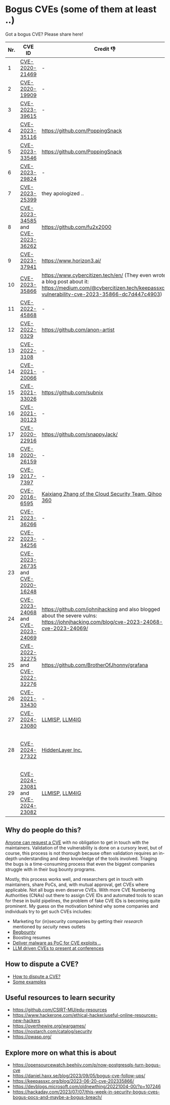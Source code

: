 # Bogus CVEs (some of them at least ..)

Got a bogus CVE? Please share here!

| Nr. | CVE ID |Credit 👎| More info  |
|-----|--------|---------|------------|
|1| [CVE-2020-21469](https://www.cve.org/CVERecord?id=CVE-2020-21469) | - | https://www.postgresql.org/about/news/cve-2020-21469-is-not-a-security-vulnerability-2701/ |
|2| [CVE-2020-19909](https://cve.mitre.org/cgi-bin/cvename.cgi?name=CVE-2020-19909) | - | https://daniel.haxx.se/blog/2023/09/05/bogus-cve-follow-ups/ |
|3| [CVE-2023-39615](https://cve.mitre.org/cgi-bin/cvename.cgi?name=CVE-2023-39615) | - | https://gitlab.gnome.org/GNOME/libxml2/-/issues/535 |
|4| [CVE-2023-35116](https://www.cve.org/CVERecord?id=CVE-2023-35116) | https://github.com/PoppingSnack | https://github.com/FasterXML/jackson-databind/issues/3972#issuecomment-1596193098 |
|5| [CVE-2023-33546](https://cve.mitre.org/cgi-bin/cvename.cgi?name=CVE-2023-33546) | https://github.com/PoppingSnack | https://github.com/janino-compiler/janino/issues/201#issuecomment-1596224724 <br> https://github.com/janino-compiler/janino/issues/201#issuecomment-1548384337 |
|6| [CVE-2023-29824](https://cve.mitre.org/cgi-bin/cvename.cgi?name=CVE-2023-29824) | - | https://github.com/scipy/scipy/issues/14713 |
|7| [CVE-2023-25399](https://cve.mitre.org/cgi-bin/cvename.cgi?name=CVE-2023-25399) | they apologized .. | https://github.com/scipy/scipy/issues/16235 |
|8| [CVE-2023-34585](https://cve.mitre.org/cgi-bin/cvename.cgi?name=CVE-2023-34585) and [CVE-2023-36262](https://cve.mitre.org/cgi-bin/cvename.cgi?name=CVE-2023-36262) | https://github.com/fu2x2000 | https://hackaday.com/2023/07/07/this-week-in-security-bogus-cves-bogus-pocs-and-maybe-a-bogus-breach/, https://github.com/obsproject/obs-studio/issues/8966 |
|9| [CVE-2023-37941](https://cve.mitre.org/cgi-bin/cvename.cgi?name=CVE-2023-37941) | https://www.horizon3.ai/ | https://github.com/apache/superset/pull/23888#issuecomment-1712192516 |
|10| [CVE-2023-35866](https://cve.mitre.org/cgi-bin/cvename.cgi?name=CVE-2023-35866) | https://www.cybercitizen.tech/en/ (They even wrote a blog post about it: https://medium.com/@cybercitizen.tech/keepassxc-vulnerability-cve-2023-35866-dc7d447c4903) | https://github.com/keepassxreboot/keepassxc/issues/9339 <br> https://keepassxc.org/blog/2023-06-20-cve-202335866/ |
|11| [CVE-2022-45868](https://cve.mitre.org/cgi-bin/cvename.cgi?name=CVE-2022-45868) | - | https://github.com/h2database/h2database/issues/3686 |
|12| [CVE-2022-0329](https://cve.mitre.org/cgi-bin/cvename.cgi?name=CVE-2022-0329) | https://github.com/anon-artist | https://tomforb.es/cve-2022-0329-and-the-problems-with-automated-vulnerability-management/ , https://github.com/Delgan/loguru/issues/563 |
|13| [CVE-2022-3108](https://cve.mitre.org/cgi-bin/cvename.cgi?name=CVE-2022-3108) | - | https://lore.kernel.org/lkml/20230104175633.1420151-1-dragos.panait@windriver.com/T/ (even linux Kernel?) |
|14| [CVE-2021-20066](https://cve.mitre.org/cgi-bin/cvename.cgi?name=CVE-2021-20066) | - | https://github.com/jsdom/jsdom/issues/3124 |
|15| [CVE-2021-33026](https://cve.mitre.org/cgi-bin/cvename.cgi?name=CVE-2021-33026) | https://github.com/subnix | https://github.com/pallets-eco/flask-caching/pull/209#issuecomment-1249774830 <br> https://github.com/apache/superset/issues/15271 |
|16| [CVE-2021-30123](https://cve.mitre.org/cgi-bin/cvename.cgi?name=CVE-2021-30123) | - | https://trac.ffmpeg.org/ticket/8845 , https://github.com/NixOS/nixpkgs/issues/124623 |
|17| [CVE-2020-22916](https://cve.mitre.org/cgi-bin/cvename.cgi?name=2020-22916) | https://github.com/snappyJack/ | https://github.com/tukaani-project/xz/issues/61 |
|18| [CVE-2020-26159](https://cve.mitre.org/cgi-bin/cvename.cgi?name=CVE-2020-26159) | - | https://github.com/kkos/oniguruma/issues/207#issuecomment-772321969 |
|19| [CVE-2017-7397](https://cve.mitre.org/cgi-bin/cvename.cgi?name=CVE-2017-7397) | - | https://blog.backbox.org/2017/04/07/false-cve-on-backbox-4-6-unmasked/ |
|20| [CVE-2016-6595](https://cve.mitre.org/cgi-bin/cvename.cgi?name=CVE-2016-6595) | [Kaixiang Zhang of the Cloud Security Team, Qihoo 360](https://seclists.org/oss-sec/2016/q3/198) | https://github.com/moby/moby/issues/25629 |
|21| [CVE-2023-36266](https://cve.mitre.org/cgi-bin/cvename.cgi?name=CVE-2023-36266)| - | |
|22| [CVE-2023-34256](https://cve.mitre.org/cgi-bin/cvename.cgi?name=CVE-2023-34256) | - | https://bugzilla.suse.com/show_bug.cgi?id=1211895 |
|23| [CVE-2023-26735](https://cve.mitre.org/cgi-bin/cvename.cgi?name=CVE-2023-26735) and [CVE-2020-16248](https://cve.mitre.org/cgi-bin/cvename.cgi?name=CVE-2020-16248) | | https://github.com/prometheus/blackbox_exporter/issues/1024#issuecomment-1449145854 |
|24| [CVE-2023-24068](https://cve.mitre.org/cgi-bin/cvename.cgi?name=CVE-2023-24068) and [CVE-2023-24069](https://cve.mitre.org/cgi-bin/cvename.cgi?name=CVE-2023-24069) | https://github.com/johnjhacking  and also blogged about the severe vulns: https://johnjhacking.com/blog/cve-2023-24068-cve-2023-24069/ |  |
|25| [CVE-2022-32275](https://cve.mitre.org/cgi-bin/cvename.cgi?name=CVE-2022-32275) and [CVE-2022-32276](https://cve.mitre.org/cgi-bin/cvename.cgi?name=CVE-2022-32276) | https://github.com/BrotherOfJhonny/grafana | https://github.com/grafana/grafana/issues/50336 |
|26| [CVE-2021-33430](https://cve.mitre.org/cgi-bin/cvename.cgi?name=CVE-2021-33430) | - | https://github.com/numpy/numpy/issues/21713#issuecomment-1152204058 |
|27| [CVE-2024-23080](https://cve.mitre.org/cgi-bin/cvename.cgi?name=CVE-2024-23080) | [LLMISP](https://github.com/LLMISP/LLMISP/issues/1), [LLM4IG](https://gist.github.com/llm4ig) | https://github.com/JodaOrg/joda-time/commit/4a1402a47cab4636bf4c73d42a62bfa80c1535ca#diff-457dbda9d8c4b5152ba13997c3266a1df6508a850065771a7f0b764ea9375f60R17 |
|28| [CVE-2024-27322](https://cve.mitre.org/cgi-bin/cvename.cgi?name=CVE-2024-27322) | [HiddenLayer Inc.](https://hiddenlayer.com/research/r-bitrary-code-execution/) | https://github.com/traversc/qs/issues/93#issuecomment-2089733765 <br> https://mstdn.social/@gws/112359739655466497 <br> https://stackoverflow.com/questions/58426972/r-could-malicious-code-be-injected-into-an-rds-object <br> https://rud.is/b/2024/05/03/cve-2024-27322-should-never-have-been-assigned-and-r-data-files-are-still-super-risky-even-in-r-4-4-0/ |
|29| [CVE-2024-23081](https://cve.mitre.org/cgi-bin/cvename.cgi?name=CVE-2024-23081) and [CVE-2024-23082](https://cve.mitre.org/cgi-bin/cvename.cgi?name=CVE-2024-23082) | [LLMISP](https://github.com/LLMISP/LLMISP/issues/1), [LLM4IG](https://gist.github.com/llm4ig) | https://www.threeten.org/threetenbp/security.html <br> https://github.com/ThreeTen/threetenbp/issues/191 <br> https://gist.github.com/LLM4IG/3cc9183dcd887020368a0bafeafec5e3 <br> https://gist.github.com/LLM4IG/d2618f5f4e5ac37eb75cff5617e58b90 |

## Why do people do this?

[Anyone can request a CVE](https://cve.mitre.org/CVEIDsAndHowToGetThem.pdf) with no obligation to get in touch with the maintainers. Validation of the vulnerability is done on a cursory level, but of course, this process is not thorough because often validation requires an in-depth understanding and deep knowledge of the tools involved. Triaging the bugs is a time-consuming process that even the biggest companies struggle with in their bug bounty programs.

Mostly, this process works well, and researchers get in touch with maintainers, share PoCs, and, with mutual approval, get CVEs where applicable. Not all bugs even deserve CVEs. With more CVE Numbering Authorities (CNAs) out there to assign CVE IDs and automated tools to scan for these in build pipelines, the problem of fake CVE IDs is becoming quite prominent. My guess on the motivation behind why some companies and individuals try to get such CVEs includes:

- Marketing for (in)security companies by getting their *research* mentioned by *secuity* news outlets
- [Begbounty](https://blog.redsift.com/email/dmarc/what-is-a-beg-bounty-how-to-avoid-paying-out-for-dmarc-vulnerability/)
- Boosting resumes
- [Deliver malware as PoC for CVE exploits ..](https://vulncheck.com/blog/fake-repos-deliver-malicious-implant)
- [LLM driven CVEs to present at conferences](https://github.com/LLMISP/LLMISP/issues/1)

## How to dispute a CVE?

- [How to dispute a CVE?](https://cve.mitre.org/cve/list_rules_and_guidance/correcting_counting_issues.html)
- [Some examples](https://cve.mitre.org/cgi-bin/cvekey.cgi?keyword=DISPUTED)

## Useful resources to learn security

- https://github.com/CSIRT-MU/edu-resources
- https://www.hackerone.com/ethical-hacker/useful-online-resources-new-hackers
- https://overthewire.org/wargames/
- https://nostarch.com/catalog/security
- https://owasp.org/

## Explore more on what this is about

- https://opensourcewatch.beehiiv.com/p/now-postgresqls-turn-bogus-cve
- https://daniel.haxx.se/blog/2023/09/05/bogus-cve-follow-ups/
- https://keepassxc.org/blog/2023-06-20-cve-202335866/
- https://devblogs.microsoft.com/oldnewthing/20221004-00/?p=107246
- https://hackaday.com/2023/07/07/this-week-in-security-bogus-cves-bogus-pocs-and-maybe-a-bogus-breach/
